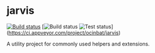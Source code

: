 # jarvis

[![Build status](https://ci.appveyor.com/api/projects/status/9x8r5omely5ot2sv?svg=true)](https://ci.appveyor.com/project/ocinbat/jarvis) [![Build status](https://ci.appveyor.com/api/projects/status/s08qgb4egku0pa3d?svg=true)
![Test status](http://teststatusbadge.azurewebsites.net/api/status/mmaitre314/securestringcodegen)]
(https://ci.appveyor.com/project/ocinbat/jarvis)

A utility project for commonly used helpers and extensions.
